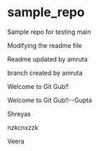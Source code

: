 # sample_repo
Sample repo for testing
 main

Modifying the readme file


Readme updated by amruta


branch created by amruta


Welcome to Git Gub!!


Welcome to Git Gub!!--Gupta

Shreyas

nzkcnxzzk


Veera
 
